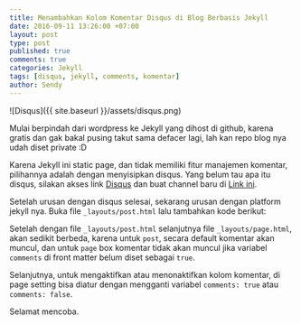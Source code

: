 ```yaml
---
title: Menambahkan Kolom Komentar Disqus di Blog Berbasis Jekyll
date: 2016-09-11 13:26:00 +07:00
layout: post
type: post
published: true
comments: true
categories: Jekyll
tags: [disqus, jekyll, comments, komentar]
author: Sendy
---
```


![Disqus]({{ site.baseurl }}/assets/disqus.png)

Mulai berpindah dari wordpress ke Jekyll yang dihost di github, karena gratis dan gak bakal pusing takut sama defacer lagi, lah kan repo blog nya udah diset private :D

Karena Jekyll ini static page, dan tidak memiliki fitur manajemen komentar, pilihannya adalah dengan menyisipkan disqus. Yang belum tau apa itu disqus, silakan akses link [Disqus](https://disqus.com/) dan buat channel baru di [Link ini](https://disqus.com/admin/create/).

Setelah urusan dengan disqus selesai, sekarang urusan dengan platform jekyll nya. Buka file `_layouts/post.html` lalu tambahkan kode berikut:

<script src="https://gist.github.com/sendz/f5998ec86f95c6d727a7b745a7de064f.js"></script>

Setelah dengan file `_layouts/post.html` selanjutnya file `_layouts/page.html`, akan sedikit berbeda, karena untuk `post`, secara default komentar akan muncul, dan untuk `page` box komentar tidak akan muncul jika variabel `comments` di front matter belum diset sebagai `true`.

<script src="https://gist.github.com/sendz/cbb909ffb542702318e842b9fbf427a6.js"></script>

Selanjutnya, untuk mengaktifkan atau menonaktifkan kolom komentar, di page setting bisa diatur dengan mengganti variabel `comments: true` atau `comments: false`.

Selamat mencoba.